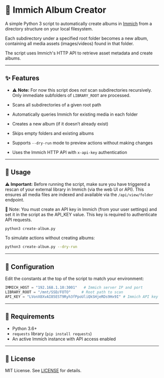 # 📂 Immich Album Creator

A simple Python 3 script to automatically create albums in [Immich](https://github.com/immich-app/immich) from a directory structure on your local filesystem.

Each subdirectory under a specified root folder becomes a new album, containing all media assets (images/videos) found in that folder.

The script uses Immich's HTTP API to retrieve asset metadata and create albums.

---

## ✨ Features

- ⚠️ **Note:** For now this script does *not* scan subdirectories recursively. Only immediate subfolders of `LIBRARY_ROOT` are processed.

- Scans all subdirectories of a given root path
- Automatically queries Immich for existing media in each folder
- Creates a new album (if it doesn’t already exist)
- Skips empty folders and existing albums
- Supports `--dry-run` mode to preview actions without making changes
- Uses the Immich HTTP API with `x-api-key` authentication

---

## 🚀 Usage

⚠️ **Important:** Before running the script, make sure you have triggered a rescan of your external library in Immich (via the web UI or API). This ensures all media files are indexed and available via the `/api/view/folder` endpoint.

🔑 Note: You must create an API key in Immich (from your user settings) and set it in the script as the API_KEY value. This key is required to authenticate API requests.

```bash
python3 create-album.py
```

To simulate actions without creating albums:

```bash
python3 create-album.py --dry-run
```

---

## 🔧 Configuration

Edit the constants at the top of the script to match your environment:

```python
IMMICH_HOST = "192.168.1.10:3001"   # Immich server IP and port
LIBRARY_ROOT = "/mnt/SSD/FOTO"     # Root path to scan
API_KEY = "LVonX8XvAI85EST9Ryh3fPpoUliQkSHjeRDs9Hx9I" # Immich API key
```

---

## 📌 Requirements

- Python 3.6+
- `requests` library (`pip install requests`)
- An active Immich instance with API access enabled

---

## 📝 License

MIT License. See [LICENSE](LICENSE) for details.
